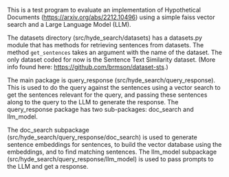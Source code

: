 This is a test program to evaluate an implementation of Hypothetical Documents 
(https://arxiv.org/abs/2212.10496) using a simple faiss vector search and a Large 
Language Model (LLM). 

The datasets directory (src/hyde_search/datasets) has a datasets.py module that has 
methods for retrieving sentences from datasets. The method `get_sentences` takes 
an argument with the name of the dataset. The only dataset coded for now is the 
Sentence Text Similarity dataset. (More info found here: https://github.com/brmson/dataset-sts.)

The main package is query_response (src/hyde_search/query_response). This is used to 
do the query against the sentences using a vector search to get the sentences relevant 
for the query, and passing these sentences along to the query to the LLM to generate the 
response. The query_response package has two sub-packages: doc_search and llm_model. 

The doc_search subpackage (src/hyde_search/query_response/doc_search) is used to generate 
sentence embeddings for sentences, to build the vector database using the embeddings, and 
to find matching sentences. The llm_model subpackage (src/hyde_search/query_response/llm_model) 
is used to pass prompts to the LLM and get a response.
